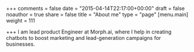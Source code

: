 +++
comments = false
date = "2015-04-14T22:17:00+00:00"
draft = false
noauthor = true
share = false
title = "About me"
type = "page"
[menu.main]
weight = 111

+++
I am lead product Engineer at Morph.ai, where I help in creating chatbots to boost marketing and lead-generation campaigns for businesses. 
